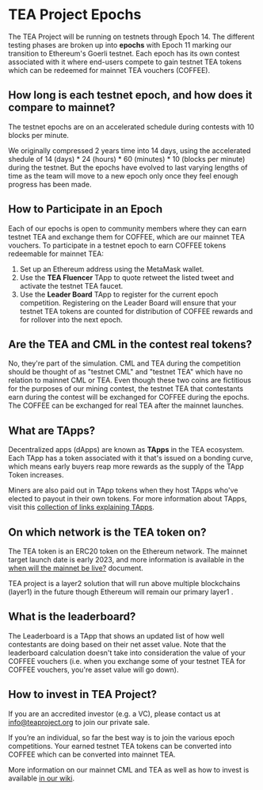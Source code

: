 # TEA Project Epochs

The TEA Project will be running on testnets through Epoch 14. The different testing phases are broken up into **epochs** with Epoch 11 marking our transition to Ethereum's Goerli testnet. Each epoch has its own contest associated with it where end-users compete to gain testnet TEA tokens which can be redeemed for mainnet TEA vouchers (COFFEE).

## How long is each testnet epoch, and how does it compare to mainnet?

The testnet epochs are on an accelerated schedule during contests with 10 blocks per minute.

We originally compressed 2 years time into 14 days, using the accelerated shedule of 14 (days) * 24 (hours) * 60 (minutes) * 10 (blocks per minute) during the testnet. But the epochs have evolved to last varying lengths of time as the team will move to a new epoch only once they feel enough progress has been made.

## How to Participate in an Epoch

Each of our epochs is open to community members where they can earn testnet TEA and exchange them for COFFEE, which are our mainnet TEA vouchers. To participate in a testnet epoch to earn COFFEE tokens redeemable for mainnet TEA:

1. Set up an Ethereum address using the MetaMask wallet.
1. Use the **TEA Fluencer** TApp to quote retweet the listed tweet and activate the testnet TEA faucet.
1. Use the **Leader Board** TApp to register for the current epoch competition. Registering on the Leader Board will ensure that your testnet TEA tokens are counted for distribution of COFFEE rewards and for rollover into the next epoch.

## Are the TEA and CML in the contest real tokens?

No, they're part of the simulation. CML and TEA during the competition should be thought of as "testnet CML" and "testnet TEA" which have no relation to mainnet CML or TEA. Even though these two coins are fictitious for the purposes of our mining contest, the testnet TEA that contestants earn during the contest will be exchanged for COFFEE during the epochs. The COFFEE can be exchanged for real TEA after the mainnet launches.

## What are TApps?

Decentralized apps (dApps) are known as **TApps** in the TEA ecosystem. Each TApp has a token associated with it that's issued on a bonding curve, which means early buyers reap more rewards as the supply of the TApp Token increases. 

Miners are also paid out in TApp tokens when they host TApps who've elected to payout in their own tokens. For more information about TApps, visit this [collection of links explaining TApps](https://github.com/tearust/teaproject/wiki/TApps).

## On which network is the TEA token on?

The TEA token is an ERC20 token on the Ethereum network. The mainnet target launch date is early 2023, and more information is available in the [when will the mainnet be live?](When-will-the-mainnet-be-live.md) document.

TEA project is a layer2 solution that will run above multiple blockchains (layer1) in the future though Ethereum will remain our primary layer1 .

## What is the leaderboard?

The Leaderboard is a TApp that shows an updated list of how well contestants are doing based on their net asset value. Note that the leaderboard calculation doesn't take into consideration the value of your COFFEE vouchers (i.e. when you exchange some of your testnet TEA for COFFEE vouchers, you're asset value will go down).

## How to invest in TEA Project?

If you are an accredited investor (e.g. a VC), please contact us at  info@teaproject.org to join our private sale.

If you’re an individual, so far the best way is to join the various epoch competitions. Your earned testnet TEA tokens can be converted into COFFEE which can be converted into mainnet TEA.

More information on our mainnet CML and TEA as well as how to invest is available [in our wiki](https://github.com/tearust/teaproject/wiki/Where-to-buy-TEA-token-and-CML%3F).
